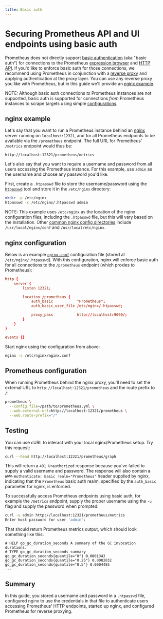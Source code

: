 ```yaml
---
title: Basic auth
---
```


# Securing Prometheus API and UI endpoints using basic auth

Prometheus does not directly support [basic authentication](https://en.wikipedia.org/wiki/Basic_access_authentication) (aka "basic auth") for connections to the Prometheus [expression browser](/docs/visualization/browser) and [HTTP API](/docs/prometheus/latest/querying/api). If you'd like to enforce basic auth for those connections, we recommend using Prometheus in conjunction with a [reverse proxy](https://www.nginx.com/resources/glossary/reverse-proxy-server/) and applying authentication at the proxy layer. You can use any reverse proxy you like with Prometheus, but in this guide we'll provide an [nginx example](#nginx-example).

NOTE: Although basic auth connections *to* Prometheus instances are not supported, basic auth is supported for connections *from* Prometheus instances to scrape targets using simple [configurations](../alerting/configuration.md/#http_config).

## nginx example

Let's say that you want to run a Prometheus instance behind an [nginx](https://www.nginx.com/) server running on `localhost:12321`, and for all Prometheus endpoints to be available via the `/prometheus` endpoint. The full URL for Prometheus' `/metrics` endpoint would thus be:

```
http://localhost:12321/prometheus/metrics
```

Let's also say that you want to require a username and password from all users accessing the Prometheus instance. For this example, use `admin` as the username and choose any password you'd like.

First, create a `.htpasswd` file to store the username/password using the [`htpasswd`](https://httpd.apache.org/docs/2.4/programs/htpasswd.html) tool and store it in the `/etc/nginx` directory:

```bash
mkdir -p /etc/nginx
htpasswd -c /etc/nginx/.htpasswd admin
```

NOTE: This example uses `/etc/nginx` as the location of the nginx configuration files, including the `.htpasswd` file, but this will vary based on the installation. Other [common nginx config directories](http://nginx.org/en/docs/beginners_guide.html) include `/usr/local/nginx/conf` and `/usr/local/etc/nginx`.

## nginx configuration

Below is an example [`nginx.conf`](https://www.nginx.com/resources/wiki/start/topics/examples/full/) configuration file (stored at `/etc/nginx/.htpasswd`). With this configuration, nginx will enforce basic auth for all connections to the `/prometheus` endpoint (which proxies to Prometheus):

```conf
http {
    server {
        listen 12321;

        location /prometheus {
            auth_basic           "Prometheus";
            auth_basic_user_file /etc/nginx/.htpasswd;

            proxy_pass           http://localhost:9090/;
        }
    }
}

events {}
```

Start nginx using the configuration from above:

```bash
nginx -c /etc/nginx/nginx.conf
```

## Prometheus configuration

When running Prometheus behind the nginx proxy, you'll need to set the external URL to `http://localhost:12321/prometheus` and the route prefix to `/`:

```bash
prometheus \
  --config.file=/path/to/prometheus.yml \
  --web.external-url=http://localhost:12321/prometheus \
  --web.route-prefix="/"
```

## Testing

You can use cURL to interact with your local nginx/Prometheus setup. Try this request:

```bash
curl --head http://localhost:12321/prometheus/graph
```

This will return a `401 Unauthorized` response because you've failed to supply a valid username and password. The response will also contain a `WWW-Authenticate: Basic realm="Prometheus"` header supplied by nginx, indicating that the `Prometheus` basic auth realm, specified by the `auth_basic` parameter for nginx, is enforced.

To successfully access Prometheus endpoints using basic auth, for example the `/metrics` endpoint, supply the proper username using the `-u` flag and supply the password when prompted:

```bash
curl -u admin http://localhost:12321/prometheus/metrics
Enter host password for user 'admin':
```

That should return Prometheus metrics output, which should look something like this:

```
# HELP go_gc_duration_seconds A summary of the GC invocation durations.
# TYPE go_gc_duration_seconds summary
go_gc_duration_seconds{quantile="0"} 0.0001343
go_gc_duration_seconds{quantile="0.25"} 0.0002032
go_gc_duration_seconds{quantile="0.5"} 0.0004485
...
```

## Summary

In this guide, you stored a username and password in a `.htpasswd` file, configured nginx to use the credentials in that file to authenticate users accessing Prometheus' HTTP endpoints, started up nginx, and configured Prometheus for reverse proxying.
